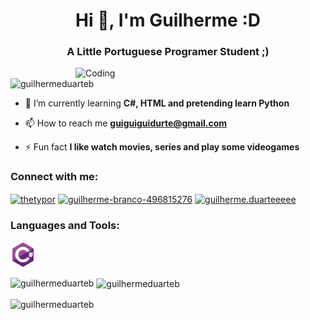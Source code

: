 <h1 align="center">Hi 👋, I'm Guilherme :D</h1>
<h3 align="center">A Little Portuguese Programer Student ;)</h3>
<img align="right" alt="Coding" width="400" src="https://camo.githubusercontent.com/cae12fddd9d6982901d82580bdf321d81fb299141098ca1c2d4891870827bf17/68747470733a2f2f6d69726f2e6d656469756d2e636f6d2f6d61782f313336302f302a37513379765349765f7430696f4a2d5a2e676966")


<p align="left"> <img src="[https://komarev.com/ghpvc/?username=guilhermeduarteb&label=Profile%20views&color=0e75b6&style=flat](https://i.pinimg.com/originals/e4/26/70/e426702edf874b181aced1e2fa5c6cde.gif)" alt="guilhermeduarteb" /> </p>

- 🌱 I’m currently learning **C#, HTML and pretending learn Python**

- 📫 How to reach me **guiguiguidurte@gmail.com**

- ⚡ Fun fact **I like watch movies, series and play some videogames**

<h3 align="left">Connect with me:</h3>
<p align="left">
<a href="https://twitter.com/thetypor" target="blank"><img align="center" src="https://raw.githubusercontent.com/rahuldkjain/github-profile-readme-generator/master/src/images/icons/Social/twitter.svg" alt="thetypor" height="30" width="40" /></a>
<a href="https://linkedin.com/in/guilherme-branco-496815276" target="blank"><img align="center" src="https://raw.githubusercontent.com/rahuldkjain/github-profile-readme-generator/master/src/images/icons/Social/linked-in-alt.svg" alt="guilherme-branco-496815276" height="30" width="40" /></a>
<a href="https://instagram.com/guilherme.duarteeeee" target="blank"><img align="center" src="https://raw.githubusercontent.com/rahuldkjain/github-profile-readme-generator/master/src/images/icons/Social/instagram.svg" alt="guilherme.duarteeeee" height="30" width="40" /></a>
</p>

<h3 align="left">Languages and Tools:</h3>
<p align="left"> <a href="https://www.w3schools.com/cs/" target="_blank" rel="noreferrer"> <img src="https://raw.githubusercontent.com/devicons/devicon/master/icons/csharp/csharp-original.svg" alt="csharp" width="40" height="40"/> </a> </p>

<p><img align="left" src="https://github-readme-stats.vercel.app/api/top-langs?username=guilhermeduarteb&show_icons=true&locale=en&layout=compact" alt="guilhermeduarteb" /></p>

<p>&nbsp;<img align="center" src="https://github-readme-stats.vercel.app/api?username=guilhermeduarteb&show_icons=true&locale=en" alt="guilhermeduarteb" /></p>

<p><img align="center" src="https://github-readme-streak-stats.herokuapp.com/?user=guilhermeduarteb&" alt="guilhermeduarteb" /></p>
